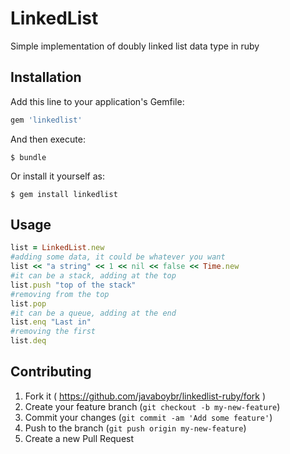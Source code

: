 # LinkedList

Simple implementation of doubly linked list data type in ruby

## Installation

Add this line to your application's Gemfile:

```ruby
gem 'linkedlist'
```

And then execute:

    $ bundle

Or install it yourself as:

    $ gem install linkedlist

## Usage

```ruby
list = LinkedList.new
#adding some data, it could be whatever you want
list << "a string" << 1 << nil << false << Time.new
#it can be a stack, adding at the top
list.push "top of the stack"
#removing from the top
list.pop
#it can be a queue, adding at the end
list.enq "Last in"
#removing the first
list.deq
```

## Contributing

1. Fork it ( https://github.com/javaboybr/linkedlist-ruby/fork )
2. Create your feature branch (`git checkout -b my-new-feature`)
3. Commit your changes (`git commit -am 'Add some feature'`)
4. Push to the branch (`git push origin my-new-feature`)
5. Create a new Pull Request
